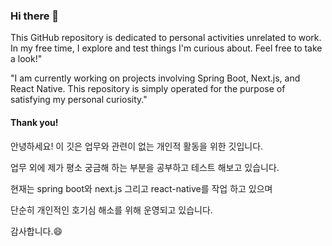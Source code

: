 ### Hi there 👋

This GitHub repository is dedicated to personal activities unrelated to work. 
In my free time, I explore and test things I'm curious about. Feel free to take a look!"

"I am currently working on projects involving Spring Boot, Next.js, and React Native. 
This repository is simply operated for the purpose of satisfying my personal curiosity." 

#### Thank you!

안녕하세요! 이 깃은 업무와 관련이 없는 개인적 활동을 위한 깃입니다.  

업무 외에 제가 평소 궁금해 하는 부분을 공부하고 테스트 해보고 있습니다. 

현재는 spring boot와 next.js 그리고 react-native를 작업 하고 있으며 

단순히 개인적인 호기심 해소를 위해 운영되고 있습니다. 


감사합니다.😄

<!--
**nam-yeun-hwa/nam-yeun-hwa** is a ✨ _special_ ✨ repository because its `README.md` (this file) appears on your GitHub profile.

Here are some ideas to get you started:

- 🔭 I’m currently working on ...
- 🌱 I’m currently learning ...
- 👯 I’m looking to collaborate on ...
- 🤔 I’m looking for help with ...
- 💬 Ask me about ...
- 📫 How to reach me: ...
- 😄 Pronouns: ...
- ⚡ Fun fact: ...
-->
